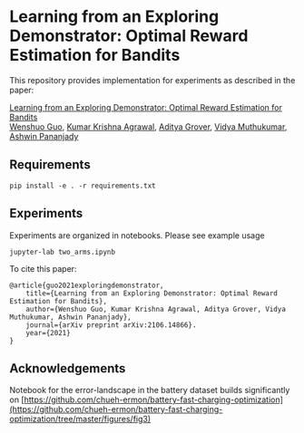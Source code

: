# Learning from an Exploring Demonstrator: Optimal Reward Estimation for Bandits

This repository provides implementation for experiments as described in the paper:

[Learning from an Exploring Demonstrator: Optimal Reward Estimation for Bandits](https://arxiv.org/abs/2106.14866)  
[Wenshuo Guo](https://people.eecs.berkeley.edu/~wguo/), [Kumar Krishna Agrawal](https://people.eecs.berkeley.edu/~krishna/), [Aditya Grover](https://aditya-grover.github.io), [Vidya Muthukumar](https://vmuthukumar.ece.gatech.edu), [Ashwin Pananjady](https://sites.gatech.edu/ashwin-pananjady/)


## Requirements

```
pip install -e . -r requirements.txt
```

## Experiments
Experiments are organized in notebooks. Please see example usage
```
jupyter-lab two_arms.ipynb
```

To cite this paper:
```
@article{guo2021exploringdemonstrator,
    title={Learning from an Exploring Demonstrator: Optimal Reward Estimation for Bandits},
    author={Wenshuo Guo, Kumar Krishna Agrawal, Aditya Grover, Vidya Muthukumar, Ashwin Pananjady},
    journal={arXiv preprint arXiv:2106.14866}.
    year={2021}
}
```
  
## Acknowledgements
Notebook for the error-landscape in the battery dataset builds significantly on [https://github.com/chueh-ermon/battery-fast-charging-optimization](https://github.com/chueh-ermon/battery-fast-charging-optimization/tree/master/figures/fig3)